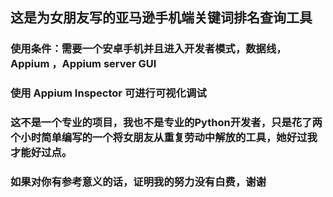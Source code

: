 ## 这是为女朋友写的亚马逊手机端关键词排名查询工具
### 使用条件：需要一个安卓手机并且进入开发者模式，数据线，Appium ，Appium server GUI
### 使用 Appium Inspector 可进行可视化调试
### 这不是一个专业的项目，我也不是专业的Python开发者，只是花了两个小时简单编写的一个将女朋友从重复劳动中解放的工具，她好过我才能好过点。
### 如果对你有参考意义的话，证明我的努力没有白费，谢谢
